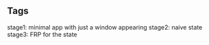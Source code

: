 ## Tags ##
stage1: minimal app with just a window appearing
stage2: naive state
stage3: FRP for the state
